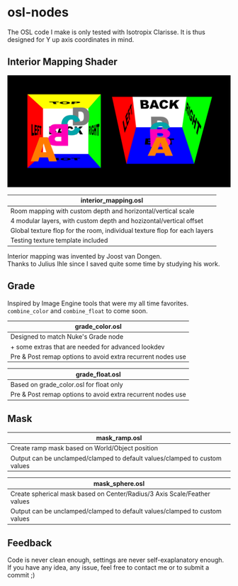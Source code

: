 # osl-nodes
The OSL code I make is only tested with Isotropix Clarisse. It is thus designed for Y up axis coordinates in mind.

## Interior Mapping Shader

<img src="interior_mapping/interior_mapping_preview.png" width="800">

| interior_mapping.osl |
|-|
| Room mapping with custom depth and horizontal/vertical scale |
| 4 modular layers, with custom depth and hozizontal/vertical offset |
| Global texture flop for the room, individual texture flop for each layers |
| Testing texture template included |

Interior mapping was invented by Joost van Dongen.\
Thanks to Julius Ihle since I saved quite some time by studying his work.

## Grade

Inspired by Image Engine tools that were my all time favorites.\
`combine_color` and `combine_float` to come soon.

| grade_color.osl |
|-|
| Designed to match Nuke's Grade node |
| + some extras that are needed for advanced lookdev |
| Pre & Post remap options to avoid extra recurrent nodes use |

| grade_float.osl |
|-|
| Based on grade_color.osl for float only |
| Pre & Post remap options to avoid extra recurrent nodes use |

## Mask

| mask_ramp.osl |
|-|
| Create ramp mask based on World/Object position |
| Output can be unclamped/clamped to default values/clamped to custom values |

| mask_sphere.osl |
|-|
| Create spherical mask based on Center/Radius/3 Axis Scale/Feather values |
| Output can be unclamped/clamped to default values/clamped to custom values |

## Feedback
Code is never clean enough, settings are never self-exaplanatory enough.\
If you have any idea, any issue, feel free to contact me or to submit a commit ;)
